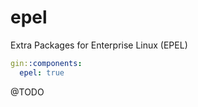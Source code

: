 # epel

Extra Packages for Enterprise Linux (EPEL)

```yaml
gin::components:
  epel: true
```

@TODO
